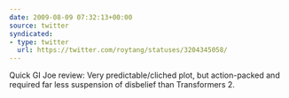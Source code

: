 ```yaml
---
date: 2009-08-09 07:32:13+00:00
source: twitter
syndicated:
- type: twitter
  url: https://twitter.com/roytang/statuses/3204345058/
---
```


Quick GI Joe review: Very predictable/cliched plot, but action-packed and required far less suspension of disbelief than Transformers 2.